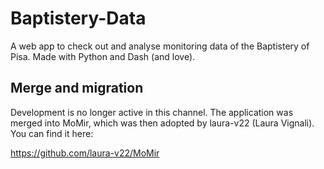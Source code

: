 # Baptistery-Data
A web app to check out and analyse monitoring data of the Baptistery of Pisa. Made with Python and Dash (and love).

## Merge and migration
Development is no longer active in this channel. The application was merged into MoMir, which was then adopted by
laura-v22 (Laura Vignali). You can find it here:

https://github.com/laura-v22/MoMir
